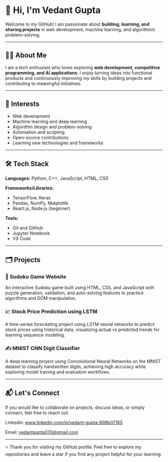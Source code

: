# 👋 Hi, I'm Vedant Gupta

Welcome to my GitHub! I am passionate about **building, learning, and sharing projects** in web development, machine learning, and algorithmic problem-solving.

---

## 🧑‍💻 About Me

I am a tech enthusiast who loves exploring **web development, competitive programming, and AI applications**. I enjoy turning ideas into functional products and continuously improving my skills by building projects and contributing to meaningful initiatives.

---

## 🚀 Interests

- Web development
- Machine learning and deep learning
- Algorithm design and problem-solving
- Automation and scripting
- Open-source contributions
- Learning new technologies and frameworks

---

## 🛠️ Tech Stack

**Languages:** Python, C++, JavaScript, HTML, CSS

**Frameworks/Libraries:**
- TensorFlow, Keras
- Pandas, NumPy, Matplotlib
- React.js, Node.js (beginner)

**Tools:**
- Git and GitHub
- Jupyter Notebook
- VS Code

---

## 🗂️ Projects

### 🧩 Sudoku Game Website
An interactive Sudoku game built using HTML, CSS, and JavaScript with puzzle generation, validation, and auto-solving features to practice algorithms and DOM manipulation.

### 📈 Stock Price Prediction using LSTM
A time-series forecasting project using LSTM neural networks to predict stock prices using historical data, visualizing actual vs predicted trends for learning sequence modeling.

### ✍️ MNIST CNN Digit Classifier
A deep learning project using Convolutional Neural Networks on the MNIST dataset to classify handwritten digits, achieving high accuracy while exploring model training and evaluation workflows.

---

## 📬 Let's Connect

If you would like to collaborate on projects, discuss ideas, or simply connect, feel free to reach out.

Linkedin: www.linkedin.com/in/vedant-gupta-698b07165

Email: vedantgupta070@gmail.com

---

⭐ Thank you for visiting my GitHub profile. Feel free to explore my repositories and leave a star if you find any project helpful for your learning.

